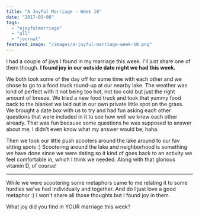 ```yaml
---
title: "A Joyful Marriage - Week 18"
date: "2017-05-08"
tags:
  - "ajoyfulmarriage"
  - "all"
  - "journal"
featured_image: "/images/a-joyful-marriage-week-18.png"
---
```


I had a couple of joys I found in my marriage this week. I'll just share one of them though. **I found joy in our outside date night we had this week.**

We both took some of the day off for some time with each other and we chose to go to a food truck round-up at our nearby lake. The weather was kind of perfect with it not being too hot, not too cold but just the right amount of breeze. We tried a new food truck and took that yummy food back to the blanket we laid out in our own private little spot on the grass. We brought a date box with us to try and had fun asking each other questions that were included in it to see how well we knew each other already. That was fun because some questions he was supposed to answer about me, I didn't even know what my answer would be, haha.

Then we took our little push scooters around the lake around to our fav sitting spots :) Scootering around the lake and neighborhood is something we have done since we were dating so it kind of goes back to an activity we feel comfortable in, which I think we needed. Along with that glorious vitamin D, of course!

* * *

While we were scootering some metaphors came to me relating it to some hurdles we've had individually and together. And do I just love a good metaphor :) I won't share all those thoughts but I found joy in them.

What joy did you find in YOUR marriage this week?
